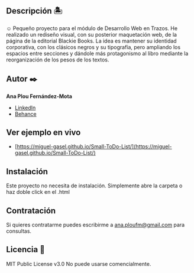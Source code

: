 ## Descripción 🏝

☺️ Pequeño proyecto para el módulo de Desarrollo Web en Trazos. He realizado un rediseño visual, con su posterior maquetación web, de la página de la editorial Blackie Books. La idea es mantener su identidad corporativa, con los clásicos negros y su tipografía, pero ampliando los espacios entre secciones y dándole más protagonismo al libro mediante la reorganización de los pesos de los textos. 


## Autor ✒️
**Ana Plou Fernández-Mota**

* [LinkedIn](https://www.linkedin.com/in/ana-plou/)
* [Behance](https://www.behance.net/anaplou)

## Ver ejemplo en vivo 
- [https://miguel-gasel.github.io/Small-ToDo-List/](https://miguel-gasel.github.io/Small-ToDo-List/)

## Instalación 
Este proyecto no necesita de instalación. Simplemente abre la carpeta o haz doble click en el .html
  
## Contratación
Si quieres contratarme puedes escribirme a ana.ploufm@gmail.com para consultas.

## Licencia 📄
MIT Public License v3.0
No puede usarse comencialmente.